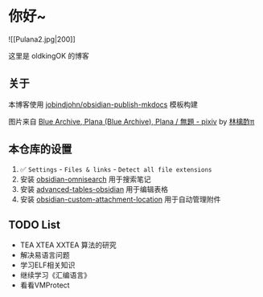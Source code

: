 # 你好~

![[Pulana2.jpg|200]]

这里是 oldkingOK 的博客

## 关于

本博客使用 [jobindjohn/obsidian-publish-mkdocs](https://github.com/jobindjohn/obsidian-publish-mkdocs) 模板构建

图片来自 [Blue Archive, Plana (Blue Archive), Plana / 無題 - pixiv](https://www.pixiv.net/en/artworks/115017109) by [林檎酢π](https://www.pixiv.net/en/users/101974506)

## 本仓库的设置

1. ✅ `Settings` - `Files & links` - `Detect all file extensions` 
2. 安装 [obsidian-omnisearch](https://github.com/scambier/obsidian-omnisearch) 用于搜索笔记
3. 安装 [advanced-tables-obsidian](https://github.com/tgrosinger/advanced-tables-obsidian) 用于编辑表格
4. 安装 [obsidian-custom-attachment-location](https://github.com/RainCat1998/obsidian-custom-attachment-location) 用于自动管理附件

## TODO List

- TEA XTEA XXTEA 算法的研究
- 解决易语言问题
- 学习ELF相关知识
- 继续学习《汇编语言》
- 看看VMProtect